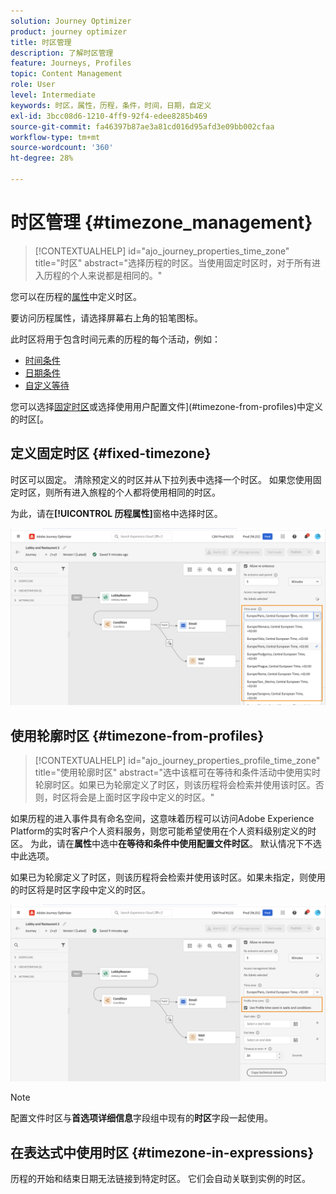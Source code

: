 ```yaml
---
solution: Journey Optimizer
product: journey optimizer
title: 时区管理
description: 了解时区管理
feature: Journeys, Profiles
topic: Content Management
role: User
level: Intermediate
keywords: 时区，属性，历程，条件，时间，日期，自定义
exl-id: 3bcc08d6-1210-4ff9-92f4-edee8285b469
source-git-commit: fa46397b87ae3a81cd016d95afd3e09bb002cfaa
workflow-type: tm+mt
source-wordcount: '360'
ht-degree: 28%

---
```


# 时区管理 {#timezone_management}

>[!CONTEXTUALHELP]
>id="ajo_journey_properties_time_zone"
>title="时区"
>abstract="选择历程的时区。当使用固定时区时，对于所有进入历程的个人来说都是相同的。"


您可以在历程的[属性](../building-journeys/journey-properties.md#timezone)中定义时区。

要访问历程属性，请选择屏幕右上角的铅笔图标。

此时区将用于包含时间元素的历程的每个活动，例如：

* [时间条件](../building-journeys/condition-activity.md#time_condition)
* [日期条件](../building-journeys/condition-activity.md#date_condition)
* [自定义等待](../building-journeys/wait-activity.md#custom)

<!--
* [Fixed date wait](../building-journeys/wait-activity.md#fixed_date)
-->

您可以选择[固定时区](#fixed-timezone)或选择使用用户配置文件](#timezone-from-profiles)中定义的时区[。

## 定义固定时区 {#fixed-timezone}

时区可以固定。 清除预定义的时区并从下拉列表中选择一个时区。 如果您使用固定时区，则所有进入旅程的个人都将使用相同的时区。

为此，请在&#x200B;**[!UICONTROL 历程属性]**&#x200B;窗格中选择时区。

![](assets/journey72.png)

## 使用轮廓时区 {#timezone-from-profiles}

>[!CONTEXTUALHELP]
>id="ajo_journey_properties_profile_time_zone"
>title="使用轮廓时区"
>abstract="选中该框可在等待和条件活动中使用实时轮廓时区。如果已为轮廓定义了时区，则该历程将会检索并使用该时区。否则，时区将会是上面时区字段中定义的时区。"

如果历程的进入事件具有命名空间，这意味着历程可以访问Adobe Experience Platform的实时客户个人资料服务，则您可能希望使用在个人资料级别定义的时区。 为此，请在&#x200B;**属性**&#x200B;中选中&#x200B;**在等待和条件中使用配置文件时区**。 默认情况下不选中此选项。

如果已为轮廓定义了时区，则该历程将会检索并使用该时区。如果未指定，则使用的时区将是时区字段中定义的时区。

![](assets/journey73.png)

>[!NOTE]
>
>配置文件时区与&#x200B;**首选项详细信息**&#x200B;字段组中现有的&#x200B;**时区**&#x200B;字段一起使用。

## 在表达式中使用时区 {#timezone-in-expressions}

历程的开始和结束日期无法链接到特定时区。 它们会自动关联到实例的时区。
